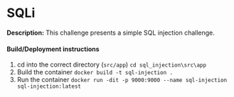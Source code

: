 # SQLi

**Description:** This challenge presents a simple SQL injection challenge. 
#### Build/Deployment instructions
1. cd into the correct directory (`src/app`)
`cd sql_injection\src\app`
2. Build the container
`docker build -t sql-injection .`
3. Run the container
`docker run -dit -p 9000:9000 --name sql-injection sql-injection:latest`


